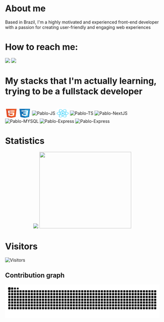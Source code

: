 # About me

Based in Brazil, I'm a highly motivated and experienced
                front-end developer with a passion for creating user-friendly
                and engaging web experiences


# How to reach me:

<div> 

  <a href = "mailto:pabloviana2010@gmail.com"><img src="https://img.shields.io/badge/-Gmail-%23333?style=for-the-badge&logo=gmail&logoColor=white" target="_blank"></a>
  <a href="https://www.linkedin.com/in/pablo-viana-santos/" target="_blank"><img src="https://img.shields.io/badge/-LinkedIn-%230077B5?style=for-the-badge&logo=linkedin&logoColor=white" target="_blank"></a> 
 
</div>

# My stacks that I'm actually learning, trying to be a fullstack developer

###

  <div style="display: inline_block"><br>
    <img align="center" alt="Pablo-HTML" height="30" width="40" src="https://raw.githubusercontent.com/devicons/devicon/master/icons/html5/html5-original.svg">   
    <img align="center" alt="Pablo-CSS" height="30" width="40" src="https://raw.githubusercontent.com/devicons/devicon/master/icons/css3/css3-original.svg">
    <img align="center" alt="Pablo-JS" height="30" width="40" src="https://cdn.jsdelivr.net/gh/devicons/devicon/icons/javascript/javascript-original.svg" />
    <img align="center" alt="Pablo-React" height="30" width="40" src="https://raw.githubusercontent.com/devicons/devicon/master/icons/react/react-original.svg">
    <img align="center" alt="Pablo-TS" height="30" width="40" src="https://cdn.jsdelivr.net/gh/devicons/devicon/icons/typescript/typescript-original.svg" />
    <img align="center" alt="Pablo-NextJS" height="30" width="40" src="https://cdn.jsdelivr.net/gh/devicons/devicon/icons/nextjs/nextjs-original-wordmark.svg" />
    <img align="center" alt="Pablo-MYSQL" height="30" width="40" src="https://cdn.jsdelivr.net/gh/devicons/devicon/icons/mysql/mysql-original-wordmark.svg"  />
    <img align="center" alt="Pablo-Express" height="30" width="40" src="https://cdn.jsdelivr.net/gh/devicons/devicon/icons/express/express-original-wordmark.svg"  />
    <img align="center" alt="Pablo-Express" height="30" width="40" src="https://cdn.jsdelivr.net/gh/devicons/devicon/icons/nodejs/nodejs-original.svg"  />
  </div> 

# Statistics

<div align="center">
  <img height="210em" src="https://github-readme-stats-git-master-pablovianas.vercel.app/api?username=pablovianas&show_icons=true&theme=blue-green&include_all_commits=true&count_private=true"/>
  <img height="250em" width="300em" src="https://github-readme-stats-git-master-pablovianas.vercel.app/api/top-langs/?username=pablovianas&langs_count=7&theme=blue-green"/>
</div>

# Visitors

![Visitors](https://api.visitorbadge.io/api/visitors?path=https%3A%2F%2Fgithub.com%2Fpablovianas%2Fpablovianas&countColor=%23263759&style=flat)

## Contribution graph
  
  ![snake gif](https://github.com/pablovianas/pablovianas/blob/output/github-contribution-grid-snake.svg)


<!---
pablovianas/pablovianas is a ✨ special ✨ repository because its `README.md` (this file) appears on your GitHub profile.
You can click the Preview link to take a look at your changes.
--->

